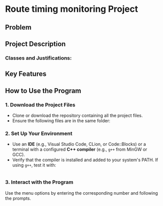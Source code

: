 # Route timing monitoring Project

## Problem


## Project Description


### Classes and Justifications:


## Key Features


## How to Use the Program

### 1. Download the Project Files
- Clone or download the repository containing all the project files.
- Ensure the following files are in the same folder: 
 

### 2. Set Up Your Environment
- Use an **IDE** (e.g., Visual Studio Code, CLion, or Code::Blocks) or a terminal with a configured **C++ compiler** (e.g., `g++` from MinGW or GCC).
- Verify that the compiler is installed and added to your system's PATH. If using `g++`, test it with:
  ```cmd
### 3. Interact with the Program
Use the menu options by entering the corresponding number and following the prompts.

